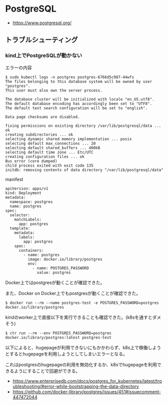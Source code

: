 # PostgreSQL

- https://www.postgresql.org/

## トラブルシューティング

### kind上でPostgreSQLが動かない

エラーの内容

```
$ sudo kubectl logs -n postgres postgres-6766d5c987-44wfs
The files belonging to this database system will be owned by user "postgres".
This user must also own the server process.

The database cluster will be initialized with locale "en_US.utf8".
The default database encoding has accordingly been set to "UTF8".
The default text search configuration will be set to "english".

Data page checksums are disabled.

fixing permissions on existing directory /var/lib/postgresql/data ... ok
creating subdirectories ... ok
selecting dynamic shared memory implementation ... posix
selecting default max_connections ... 20
selecting default shared_buffers ... 400kB
selecting default time zone ... Etc/UTC
creating configuration files ... ok
Bus error (core dumped)
child process exited with exit code 135
initdb: removing contents of data directory "/var/lib/postgresql/data"
```

manifest

```
apiVersion: apps/v1
kind: Deployment
metadata:
  namespace: postgres
  name: postgres
spec:
  selector:
    matchLabels:
      app: postgres
  template:
    metadata:
      labels:
        app: postgres
    spec:
      containers:
        - name: postgres
          image: docker.io/library/postgres
          env:
            - name: POSTGRES_PASSWORD
              value: postgres
```

Docker上ではpostgresが動くことが確認できた。

また、Docker on Docker上でもpostgresが動くことが確認できた。

```
$ docker run --rm --name postgres-test -e POSTGRES_PASSWORD=postgres docker.io/library/postgres
```

kindのworker上で直接以下を実行できることも確認できた。(k8sを通すとダメそう)

```
$ ctr run --rm --env POSTGRES_PASSWORD=postgres docker.io/library/postgres:latest postgres-test
```

以下によると、hugepageが利用できないにもかかわらず、k8s上で稼働しようとするとhugepageを利用しようとしてしまいエラーとなる。

これはpostgresのhugepageの利用を無効化するか、k8sでhugepageを利用できるようにすることで回避ができる。

- https://www.enterprisedb.com/docs/postgres_for_kubernetes/latest/troubleshooting/#error-while-bootstrapping-the-data-directory
- https://github.com/docker-library/postgres/issues/451#issuecomment-447472044
